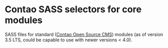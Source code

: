 # Contao SASS selectors for core modules

SASS files for standard ([Contao Open Source CMS](https://contao.org)) modules (as of version 3.5 LTS, could be capable to use with newer versions < 4.0).

